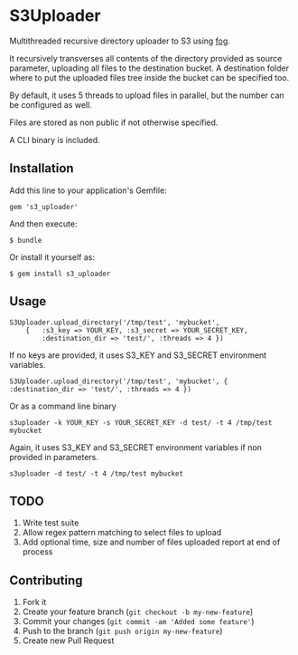 # S3Uploader

Multithreaded recursive directory uploader to S3 using [fog](https://github.com/fog/fog).

It recursively transverses all contents of the directory provided as source parameter, uploading all files to the destination bucket.
A destination folder where to put the uploaded files tree inside the bucket can be specified too.

By default, it uses 5 threads to upload files in parallel, but the number can be configured as well.

Files are stored as non public if not otherwise specified.

A CLI binary is included.

## Installation

Add this line to your application's Gemfile:

    gem 's3_uploader'

And then execute:

    $ bundle

Or install it yourself as:

    $ gem install s3_uploader

## Usage

	S3Uploader.upload_directory('/tmp/test', 'mybucket',
		{ 	:s3_key => YOUR_KEY, :s3_secret => YOUR_SECRET_KEY,
			:destination_dir => 'test/', :threads => 4 })

If no keys are provided, it uses S3_KEY and S3_SECRET environment variables.

	S3Uploader.upload_directory('/tmp/test', 'mybucket', { :destination_dir => 'test/', :threads => 4 })
	
Or as a command line binary
	
	s3uploader -k YOUR_KEY -s YOUR_SECRET_KEY -d test/ -t 4 /tmp/test mybucket
	
Again, it uses S3_KEY and S3_SECRET environment variables if non provided in parameters.
	
	s3uploader -d test/ -t 4 /tmp/test mybucket

## TODO

1. Write test suite
2. Allow regex pattern matching to select files to upload
3. Add optional time, size and number of files uploaded report at end of process

## Contributing

1. Fork it
2. Create your feature branch (`git checkout -b my-new-feature`)
3. Commit your changes (`git commit -am 'Added some feature'`)
4. Push to the branch (`git push origin my-new-feature`)
5. Create new Pull Request

